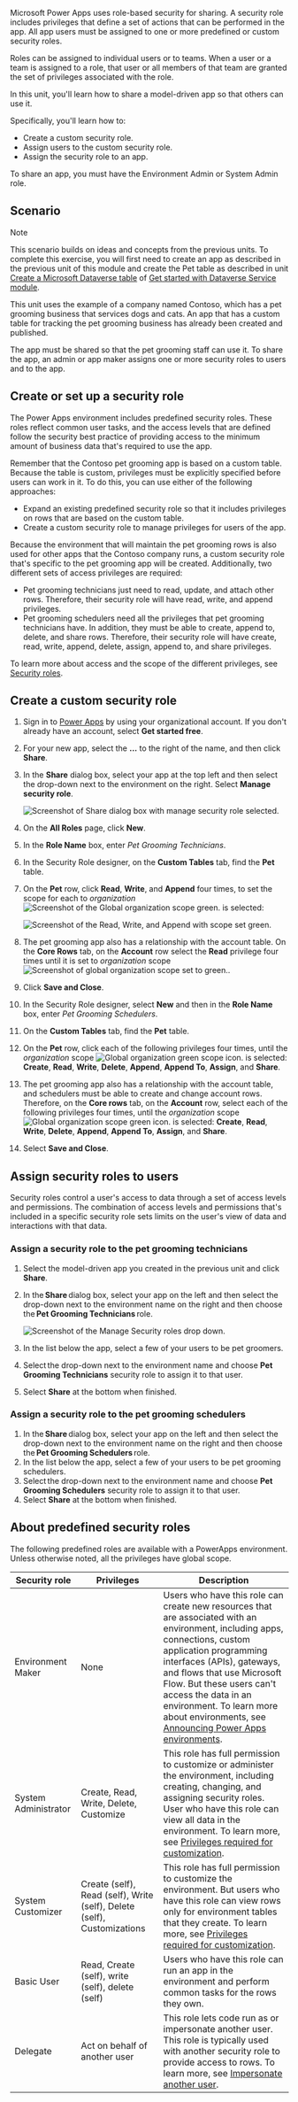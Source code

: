 Microsoft Power Apps uses role-based security for sharing. A security role includes privileges that define a set of actions that can be performed in the app. All app users must be assigned to one or more predefined or custom security roles.

Roles can be assigned to individual users or to teams. When a user or a team is assigned to a role, that user or all members of that team are granted the set of privileges associated with the role.

In this unit, you'll learn how to share a model-driven app so that others can use it.

Specifically, you'll learn how to:

- Create a custom security role.
- Assign users to the custom security role.
- Assign the security role to an app.

To share an app, you must have the Environment Admin or System Admin role.

## Scenario

> [!NOTE]
> This scenario builds on ideas and concepts from the previous units. To complete this exercise, you will first need to create an app as described in the previous unit of this module and create the Pet
> table as described in unit [Create a Microsoft Dataverse table](/learn/modules/get-started-with-powerapps-common-data-service/3-create-a-cds-entity/?azure-portal=true) of [Get started with Dataverse Service module](/learn/modules/get-started-with-powerapps-common-data-service/?azure-portal=true).

This unit uses the example of a company named Contoso, which has a pet grooming business that services dogs and cats. An app that has a custom table for tracking the pet grooming business has already been created and published.

The app must be shared so that the pet grooming staff can use it. To share the app, an admin or app maker assigns one or more security roles to users and to the app.

## Create or set up a security role

The Power Apps environment includes predefined security roles. These roles reflect common user tasks, and the access levels that are defined follow the security best practice of providing access to the minimum amount of business data that's required to use the app.

Remember that the Contoso pet grooming app is based on a custom table. Because the table is custom, privileges must be explicitly specified before users can work in it. To do this, you can use either of the following approaches:

- Expand an existing predefined security role so that it includes privileges on rows that are based on the custom table.
- Create a custom security role to manage privileges for users of the app.

Because the environment that will maintain the pet grooming rows is also used for other apps that the Contoso company runs, a custom security role that's specific to the pet grooming app will be created. Additionally, two different sets of access privileges are required:

- Pet grooming technicians just need to read, update, and attach other rows. Therefore, their security role will have read, write, and append privileges.
- Pet grooming schedulers need all the privileges that pet grooming technicians have. In addition, they must be able to create, append to, delete, and share rows. Therefore, their security role will have create, read, write, append, delete, assign, append to, and share privileges.

To learn more about access and the scope of the different privileges, see [Security roles](/dynamics365/customer-engagement/admin/security-roles-privileges?azure-portal=true#security-roles).

## Create a custom security role

1. Sign in to [Power Apps](https://powerapps.microsoft.com/?azure-portal=true) by using your organizational account. If you don't already have an account, select **Get started free**.

1. For your new app, select the **...** to the right of the name, and then click **Share**.
1. In the **Share** dialog box, select your app at the top left and then select the drop-down next to the environment on the right. Select **Manage security role**.

   ![Screenshot of Share dialog box with manage security role selected.](../media/share-custom-security.png)

1. On the **All Roles** page, click **New**.
1. In the **Role Name** box, enter *Pet Grooming Technicians*.
1. In the Security Role designer, on the **Custom Tables** tab, find the **Pet** table.
1. On the **Pet** row, click **Read**, **Write**, and **Append** four times, to set the scope for each to *organization* ![Screenshot of the Global organization scope green.](../media/organizational-scope-privilege.png) is selected:

    ![Screenshot of the Read, Write, and Append with scope set green.](../media/updated-custom-security-role.png)

1. The pet grooming app also has a relationship with the account table. On the **Core Rows** tab, on the **Account** row select the **Read** privilege four times until it is set to *organization* scope ![Screenshot of global organization scope set to green.](../media/organizational-scope-privilege.png).
1. Click **Save and Close**.
1. In the Security Role designer, select **New** and then in the **Role Name** box, enter *Pet Grooming Schedulers*.
1. On the **Custom Tables** tab, find the **Pet** table.
1. On the **Pet** row, click each of the following privileges four times, until the *organization* scope ![Global organization green scope icon.](../media/organizational-scope-privilege.png) is selected: **Create**, **Read**, **Write**, **Delete**, **Append**, **Append To**, **Assign**, and **Share**.
1. The pet grooming app also has a relationship with the account table, and schedulers must be able to create and change account rows. Therefore, on the **Core rows** tab, on the **Account** row, select each of the following privileges four times, until the *organization* scope ![Global organization scope green icon.](../media/organizational-scope-privilege.png) is selected: **Create**, **Read**, **Write**, **Delete**, **Append**, **Append To**, **Assign**, and **Share**.
1. Select **Save and Close**.

## Assign security roles to users

Security roles control a user's access to data through a set of access levels and permissions. The combination of access levels and permissions that's included in a specific security role sets limits on the user's view of data and interactions with that data.

### Assign a security role to the pet grooming technicians

1. Select the model-driven app you created in the previous unit and click **Share**.
2. In the **Share** dialog box, select your app on the left and then select the drop-down next to the environment name on the right and then choose the **Pet Grooming Technicians** role.

    ![Screenshot of the Manage Security roles drop down.](../media/select-users-for-security-roles.png)

3. In the list below the app, select a few of your users to be pet groomers.
4. Select the drop-down next to the environment name and choose **Pet Grooming Technicians** security role to assign it to that user.
5. Select **Share** at the bottom when finished.

### Assign a security role to the pet grooming schedulers

1. In the **Share** dialog box, select your app on the left and then select the drop-down next to the environment name on the right and then choose the **Pet Grooming Schedulers** role.
2. In the list below the app, select a few of your users to be pet grooming schedulers.
3. Select the drop-down next to the environment name and choose **Pet Grooming Schedulers** security role to assign it to that user.
4. Select **Share** at the bottom when finished.

## About predefined security roles

The following predefined roles are available with a PowerApps environment. Unless otherwise noted, all the privileges have global scope.

| Security role            | Privileges | Description |
|--------------------------|------------|-------------|
| Environment Maker        | None | Users who have this role can create new resources that are associated with an environment, including apps, connections, custom application programming interfaces (APIs), gateways, and flows that use Microsoft Flow. But these users can't access the data in an environment. To learn more about environments, see [Announcing Power Apps environments](https://powerapps.microsoft.com/blog/powerapps-environments/?azure-portal=true). |
| System Administrator     | Create, Read, Write, Delete, Customize | This role has full permission to customize or administer the environment, including creating, changing, and assigning security roles. User who have this role can view all data in the environment. To learn more, see [Privileges required for customization](/dynamics365/customer-engagement/customize/privileges-required-customization/?azure-portal=true). |
| System Customizer        | Create (self), Read (self), Write (self), Delete (self), Customizations | This role has full permission to customize the environment. But users who have this role can view rows only for environment tables that they create. To learn more, see [Privileges required for customization](/dynamics365/customer-engagement/customize/privileges-required-customization/?azure-portal=true). |
| Basic User | Read, Create (self), write (self), delete (self) | Users who have this role can run an app in the environment and perform common tasks for the rows they own. |
| Delegate                 | Act on behalf of another user | This role lets code run as or impersonate another user. This role is typically used with another security role to provide access to rows. To learn more, see [Impersonate another user](/dynamics365/customerengagement/on-premises/developer/org-service/impersonate-another-user/?azure-portal=true). |
